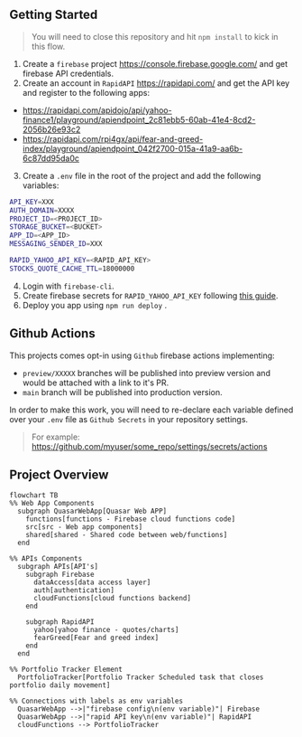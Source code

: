 ## Getting Started

> You will need to close this repository and hit `npm install` to kick in this flow.

1. Create a `firebase` project https://console.firebase.google.com/ and get firebase API credentials.
2. Create an account in `RapidAPI` https://rapidapi.com/ and get the API key and register to the following apps:

- https://rapidapi.com/apidojo/api/yahoo-finance1/playground/apiendpoint_2c81ebb5-60ab-41e4-8cd2-2056b26e93c2
- https://rapidapi.com/rpi4gx/api/fear-and-greed-index/playground/apiendpoint_042f2700-015a-41a9-aa6b-6c87dd95da0c

3. Create a `.env` file in the root of the project and add the following variables:

```bash
API_KEY=XXX
AUTH_DOMAIN=XXXX
PROJECT_ID=<PROJECT_ID>
STORAGE_BUCKET=<BUCKET>
APP_ID=<APP_ID>
MESSAGING_SENDER_ID=XXX

RAPID_YAHOO_API_KEY=<RAPID_API_KEY>
STOCKS_QUOTE_CACHE_TTL=18000000
```

4. Login with `firebase-cli`.
5. Create firebase secrets for `RAPID_YAHOO_API_KEY` following [this guide](https://dev.to/rajeshkumaravel/google-firebase-functions-setting-and-accessing-environment-variable-1gn2).
6. Deploy you app using `npm run deploy` .

## Github Actions

This projects comes opt-in using `Github` firebase actions implementing:

- `preview/XXXXX` branches will be published into preview version and would be attached with a link to it's PR.
- `main` branch will be published into production version.

In order to make this work, you will need to re-declare each variable defined over your `.env` file as `Github Secrets` in your repository settings.

> For example: https://github.com/myuser/some_repo/settings/secrets/actions

## Project Overview

```mermaid
flowchart TB
%% Web App Components
  subgraph QuasarWebApp[Quasar Web APP]
    functions[functions - Firebase cloud functions code]
    src[src - Web app components]
    shared[shared - Shared code between web/functions]
  end

%% APIs Components
  subgraph APIs[API's]
    subgraph Firebase
      dataAccess[data access layer]
      auth[authentication]
      cloudFunctions[cloud functions backend]
    end

    subgraph RapidAPI
      yahoo[yahoo finance - quotes/charts]
      fearGreed[Fear and greed index]
    end
  end

%% Portfolio Tracker Element
  PortfolioTracker[Portfolio Tracker Scheduled task that closes portfolio daily movement]

%% Connections with labels as env variables
  QuasarWebApp -->|"firebase config\n(env variable)"| Firebase
  QuasarWebApp -->|"rapid API key\n(env variable)"| RapidAPI
  cloudFunctions --> PortfolioTracker
```
